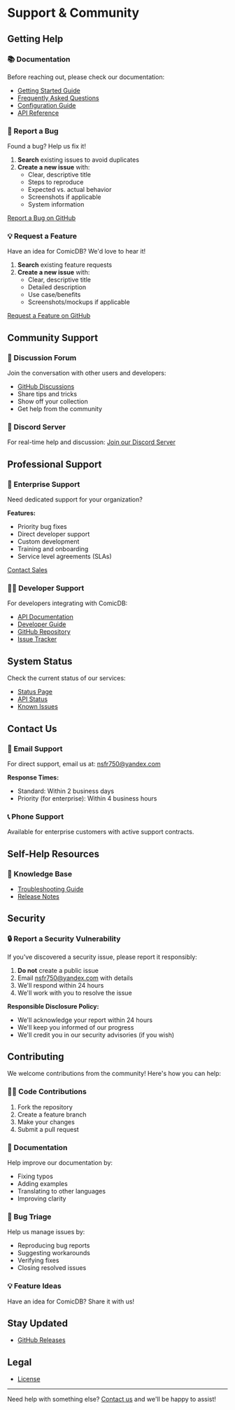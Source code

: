 # Support & Community

## Getting Help

### 📚 Documentation
Before reaching out, please check our documentation:
- [Getting Started Guide](getting-started.md)
- [Frequently Asked Questions](faq.md)
- [Configuration Guide](configuration.md)
- [API Reference](api.md)

### 🐞 Report a Bug
Found a bug? Help us fix it!

1. **Search** existing issues to avoid duplicates
2. **Create a new issue** with:
   - Clear, descriptive title
   - Steps to reproduce
   - Expected vs. actual behavior
   - Screenshots if applicable
   - System information

[Report a Bug on GitHub](https://github.com/Nsfr750/ComicDB/issues/new?template=bug_report.md)

### 💡 Request a Feature
Have an idea for ComicDB? We'd love to hear it!

1. **Search** existing feature requests
2. **Create a new issue** with:
   - Clear, descriptive title
   - Detailed description
   - Use case/benefits
   - Screenshots/mockups if applicable

[Request a Feature on GitHub](https://github.com/Nsfr750/ComicDB/issues/new?template=feature_request.md)

## Community Support

### 💬 Discussion Forum
Join the conversation with other users and developers:
- [GitHub Discussions](https://github.com/Nsfr750/ComicDB/discussions)
- Share tips and tricks
- Show off your collection
- Get help from the community

### 💬 Discord Server
For real-time help and discussion:
[Join our Discord Server](https://discord.gg/BvvkUEP9)

## Professional Support

### 🏢 Enterprise Support
Need dedicated support for your organization?

**Features:**
- Priority bug fixes
- Direct developer support
- Custom development
- Training and onboarding
- Service level agreements (SLAs)

[Contact Sales](mailto:nsfr750@yandex.com)

### 👩‍💻 Developer Support
For developers integrating with ComicDB:
- [API Documentation](api.md)
- [Developer Guide](developer/contributing.md)
- [GitHub Repository](https://github.com/Nsfr750/ComicDB)
- [Issue Tracker](https://github.com/Nsfr750/ComicDB/issues)

## System Status

Check the current status of our services:
- [Status Page](https://status.comicdb.app)
- [API Status](https://api.comicdb.app/status)
- [Known Issues](https://github.com/Nsfr750/ComicDB/issues?q=is%3Aissue+is%3Aopen+label%3Abug)

## Contact Us

### 📧 Email Support
For direct support, email us at:
[nsfr750@yandex.com](mailto:nsfr750@yandex.com)

**Response Times:**
- Standard: Within 2 business days
- Priority (for enterprise): Within 4 business hours

### 📞 Phone Support
Available for enterprise customers with active support contracts.

## Self-Help Resources

### 📖 Knowledge Base
- [Troubleshooting Guide](troubleshooting.md)
- [Release Notes](https://github.com/Nsfr750/ComicDB/releases)

## Security

### 🔒 Report a Security Vulnerability
If you've discovered a security issue, please report it responsibly:

1. **Do not** create a public issue
2. Email nsfr750@yandex.com with details
3. We'll respond within 24 hours
4. We'll work with you to resolve the issue

**Responsible Disclosure Policy:**
- We'll acknowledge your report within 24 hours
- We'll keep you informed of our progress
- We'll credit you in our security advisories (if you wish)

## Contributing

We welcome contributions from the community! Here's how you can help:

### 👩‍💻 Code Contributions
1. Fork the repository
2. Create a feature branch
3. Make your changes
4. Submit a pull request

### 📝 Documentation
Help improve our documentation by:
- Fixing typos
- Adding examples
- Translating to other languages
- Improving clarity

### 🐛 Bug Triage
Help us manage issues by:
- Reproducing bug reports
- Suggesting workarounds
- Verifying fixes
- Closing resolved issues

### 💡 Feature Ideas
Have an idea for ComicDB? Share it with us!

## Stay Updated

- [GitHub Releases](https://github.com/Nsfr750/ComicDB/releases)

## Legal

- [License](https://github.com/Nsfr750/ComicDB/blob/main/LICENSE)

---

Need help with something else? [Contact us](mailto:nsfr750@yandex.com) and we'll be happy to assist!
